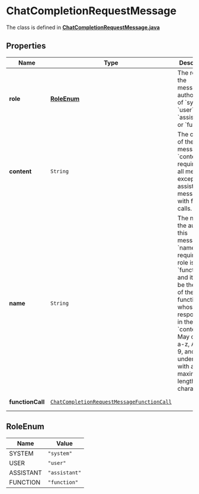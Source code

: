 

# ChatCompletionRequestMessage

The class is defined in **[ChatCompletionRequestMessage.java](../../src/main/java/org/openapitools/model/ChatCompletionRequestMessage.java)**

## Properties

Name | Type | Description | Notes
------------ | ------------- | ------------- | -------------
**role** | [**RoleEnum**](#RoleEnum) | The role of the messages author. One of &#x60;system&#x60;, &#x60;user&#x60;, &#x60;assistant&#x60;, or &#x60;function&#x60;. | 
**content** | `String` | The contents of the message. &#x60;content&#x60; is required for all messages except assistant messages with function calls. |  [optional property]
**name** | `String` | The name of the author of this message. &#x60;name&#x60; is required if role is &#x60;function&#x60;, and it should be the name of the function whose response is in the &#x60;content&#x60;. May contain a-z, A-Z, 0-9, and underscores, with a maximum length of 64 characters. |  [optional property]
**functionCall** | [`ChatCompletionRequestMessageFunctionCall`](ChatCompletionRequestMessageFunctionCall.md) |  |  [optional property]

## RoleEnum

Name | Value
---- | -----
SYSTEM | `"system"`
USER | `"user"`
ASSISTANT | `"assistant"`
FUNCTION | `"function"`






